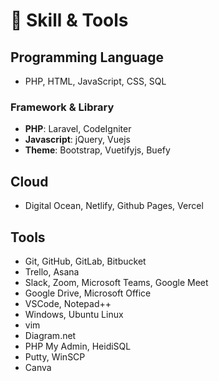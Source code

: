 # 🔨 Skill & Tools

## Programming Language
- PHP, HTML, JavaScript, CSS, SQL

### Framework & Library
- **PHP**: Laravel, CodeIgniter
- **Javascript**: jQuery, Vuejs
- **Theme**: Bootstrap, Vuetifyjs, Buefy

## Cloud
- Digital Ocean, Netlify, Github Pages, Vercel

## Tools
- Git, GitHub, GitLab, Bitbucket 
- Trello, Asana
- Slack, Zoom, Microsoft Teams, Google Meet
- Google Drive, Microsoft Office
- VSCode, Notepad++
- Windows, Ubuntu Linux
- vim
- Diagram.net
- PHP My Admin, HeidiSQL
- Putty, WinSCP
- Canva
